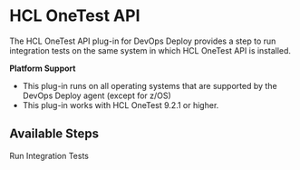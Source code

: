 
# HCL OneTest API

The HCL OneTest API plug-in for DevOps Deploy provides a step to run integration tests on the same system in which HCL OneTest API is installed.

**Platform Support**
* This plug-in runs on all operating systems that are supported by the DevOps Deploy agent (except for z/OS)
* This plug-in works with HCL OneTest 9.2.1 or higher.


## Available Steps

Run Integration Tests


